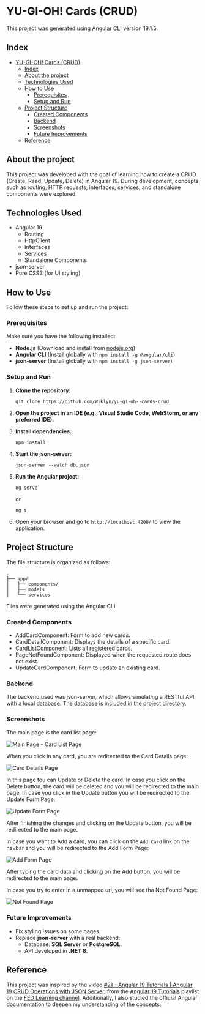 # YU-GI-OH! Cards (CRUD)

This project was generated using
[Angular CLI](https://github.com/angular/angular-cli) version 19.1.5.

## Index

- [YU-GI-OH! Cards (CRUD)](#yu-gi-oh-cards-crud)
  - [Index](#index)
  - [About the project](#about-the-project)
  - [Technologies Used](#technologies-used)
  - [How to Use](#how-to-use)
    - [Prerequisites](#prerequisites)
    - [Setup and Run](#setup-and-run)
  - [Project Structure](#project-structure)
    - [Created Components](#created-components)
    - [Backend](#backend)
    - [Screenshots](#screenshots)
    - [Future Improvements](#future-improvements)
  - [Reference](#reference)

## About the project

This project was developed with the goal of learning how to create a CRUD
(Create, Read, Update, Delete) in Angular 19. During development, concepts such
as routing, HTTP requests, interfaces, services, and standalone components were
explored.

## Technologies Used

- Angular 19
  - Routing
  - HttpClient
  - Interfaces
  - Services
  - Standalone Components
- json-server
- Pure CSS3 (for UI styling)

## How to Use

Follow these steps to set up and run the project:

### Prerequisites

Make sure you have the following installed:

- **Node.js** (Download and install from [nodejs.org](nodejs.org))
- **Angular CLI** (Install globally with `npm install -g @angular/cli`)
- **json-server** (Install globally with `npm install -g json-server`)

### Setup and Run

1. **Clone the repository:**

   ```terminal
   git clone https://github.com/Wiklyn/yu-gi-oh--cards-crud
   ```

2. **Open the project in an IDE (e.g., Visual Studio Code, WebStorm, or any preferred IDE).**
3. **Install dependencies:**

   ```terminal
   npm install
   ```

4. **Start the json-server:**

   ```terminal
   json-server --watch db.json
   ```

5. **Run the Angular project:**

   ```terminal
   ng serve
   ```

   or

   ```terminal
   ng s
   ```

6. Open your browser and go to `http://localhost:4200/` to view the application.

## Project Structure

The file structure is organized as follows:

```terminal
.
├── app/
│   ├── components/
│   ├── models
│   └── services
```

Files were generated using the Angular CLI.

### Created Components

- AddCardComponent: Form to add new cards.
- CardDetailComponent: Displays the details of a specific card.
- CardListComponent: Lists all registered cards.
- PageNotFoundComponent: Displayed when the requested route does not exist.
- UpdateCardComponent: Form to update an existing card.

### Backend

The backend used was json-server, which allows simulating a RESTful API with a
local database. The database is included in the project directory.

### Screenshots

The main page is the card list page:

![Main Page - Card List Page](screenshots/MainPage-CardList.png "Main Page - Card List Page")

When you click in any card, you are redirected to the Card Details page:

![Card Details Page](screenshots/CardDetails.png "Card Details Page")

In this page tou can Update or Delete the card. In case you click on the Delete
button, the card will be deleted and you will be redirected to the main page. In
case you click in the Update button you will be redirected to the Update Form
Page:

![Update Form Page](screenshots/UpdateForm.png "Update Form Page")

After finishing the changes and clicking on the Update button, you will be
redirected to the main page.

In case you want to Add a card, you can click on the `Add Card` link on the
navbar and you will be redirected to the Add Form Page:

![Add Form Page](screenshots/AddForm.png "Add Form Page")

After typing the card data and clicking on the Add button, you will be
redirected to the main page.

In case you try to enter in a unmapped url, you will see tha Not Found Page:

![Not Found Page](screenshots/PageNotFound.png "Not Found Page")

### Future Improvements

- Fix styling issues on some pages.
- Replace **json-server** with a real backend:
  - Database: **SQL Server** or **PostgreSQL**.
  - API developed in **.NET 8**.

## Reference

This project was inspired by the video
[#21 - Angular 19 Tutorials | Angular 19 CRUD Operations with JSON Server](https://youtu.be/1Cr4cS6JkYQ?si=SuOyalsr3kgP6Fn3),
from the [Angular 19 Tutorials](https://youtube.com/playlist?list=PLBz0Y_rVMoZi8a8bRsK4Vr3c2SFrmhhoL&si=-piv8oF-zmq68Hii)
playlist on the [FED Learning channel](https://www.youtube.com/@FEDLearning).
Additionally, I also studied the official Angular documentation to deepen my
understanding of the concepts.
